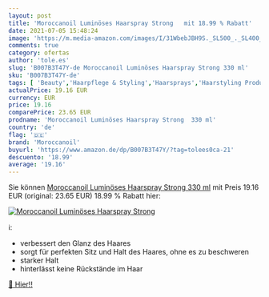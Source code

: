 ```yaml
---
layout: post
title: 'Moroccanoil Luminöses Haarspray Strong   mit 18.99 % Rabatt'
date: 2021-07-05 15:48:24
image: 'https://m.media-amazon.com/images/I/31WbebJBH9S._SL500_._SL400_.jpg'
comments: true
category: ofertas
author: 'tole.es'
slug: 'B007B3T47Y-de Moroccanoil Luminöses Haarspray Strong 330 ml'
sku: 'B007B3T47Y-de'
tags: [ 'Beauty','Haarpflege & Styling','Haarsprays','Haarstyling Produkte','moroccanoil', ]
actualPrice: 19.16 EUR
currency: EUR
price: 19.16
comparePrice: 23.65 EUR
prodname: 'Moroccanoil Luminöses Haarspray Strong  330 ml'
country: 'de'
flag: '🇩🇪'
brand: 'Moroccanoil'
buyurl: 'https://www.amazon.de/dp/B007B3T47Y/?tag=tolees0ca-21'
descuento: '18.99'
average: '19.16'
---
```


Sie können [Moroccanoil Luminöses Haarspray Strong  330 ml](https://www.amazon.de/dp/B007B3T47Y/?tag=tolees0ca-21) mit Preis 19.16 EUR (original: 23.65 EUR) 18.99 % Rabatt hier:

[![Moroccanoil Luminöses Haarspray Strong  ](https://m.media-amazon.com/images/I/31WbebJBH9S._SL500_._SL400_.jpg)](https://www.amazon.de/dp/B007B3T47Y/?tag=tolees0ca-21)

ℹ️:

- verbessert den Glanz des Haares
- sorgt für perfekten Sitz und Halt des Haares, ohne es zu beschweren
- starker Halt
- hinterlässt keine Rückstände im Haar

[🛒 Hier!!](https://www.amazon.de/dp/B007B3T47Y/?tag=tolees0ca-21)

